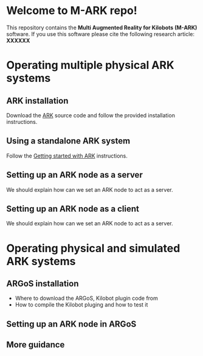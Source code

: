 # Welcome to M-ARK repo!

This repository contains the **Multi Augmented Reality for Kilobots (M-ARK)** software. If you use this software please cite the following research article:
**XXXXXX** 

# Operating multiple physical ARK systems

## ARK installation

Download the [ARK](https://github.com/DiODeProject/KilobotArena) source code and follow the provided installation instructions.

## Using a standalone ARK system 
Follow the [Getting started with ARK](https://diode.group.shef.ac.uk/kilobots/index.php/Getting_started_on_ARK) instructions.

## Setting up an ARK node as a server

We should explain how can we set an ARK node to act as a server.

## Setting up an ARK node as a client

We should explain how can we set an ARK node to act as a server.

# Operating physical and simulated ARK systems

## ARGoS installation
- Where to download the ARGoS, Kilobot plugin code from
- How to compile the Kilobot pluging and how to test it

## Setting up an ARK node in ARGoS

## More guidance
